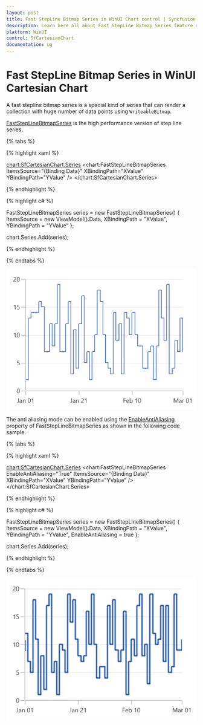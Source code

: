 ```yaml
---
layout: post
title: Fast StepLine Bitmap Series in WinUI Chart control | Syncfusion
description: Learn here all about Fast StepLine Bitmap Series feature of Syncfusion WinUI Chart(SfCartesianChart) control and more.
platform: WinUI
control: SfCartesianChart
documentation: ug
---
```


# Fast StepLine Bitmap Series in WinUI Cartesian Chart

A fast stepline bitmap series is a special kind of series that can render a collection with huge number of data points using `WriteableBitmap`. 

[FastStepLineBitmapSeries]() is the high performance version of step line series.

{% tabs %}

{% highlight xaml %}

<chart:SfCartesianChart.Series>
    <chart:FastStepLineBitmapSeries ItemsSource="{Binding Data}" XBindingPath="XValue" YBindingPath="YValue" />
</chart:SfCartesianChart.Series>

{% endhighlight %}

{% highlight c# %}

FastStepLineBitmapSeries series = new FastStepLineBitmapSeries()
{
    ItemsSource = new ViewModel().Data,
    XBindingPath = "XValue",
    YBindingPath = "YValue"
};

chart.Series.Add(series);

{% endhighlight %}

{% endtabs %}

![FastStepLineBitmap chart type in WinUI](FastChart_images/faststeplinebitmap_chart.png)

The anti aliasing mode can be enabled using the [EnableAntiAliasing]() property of FastStepLineBitmapSeries as shown in the following code sample.

{% tabs %}

{% highlight xaml %}

<chart:SfCartesianChart.Series>
    <chart:FastStepLineBitmapSeries EnableAntiAliasing="True" ItemsSource="{Binding Data}" XBindingPath="XValue" YBindingPath="YValue" />
</chart:SfCartesianChart.Series>

{% endhighlight %}

{% highlight c# %}

FastStepLineBitmapSeries series = new FastStepLineBitmapSeries()
{
    ItemsSource = new ViewModel().Data,
    XBindingPath = "XValue",
    YBindingPath = "YValue",
    EnableAntiAliasing = true
};

chart.Series.Add(series);

{% endhighlight %}

{% endtabs %}

![AntiAliasing support for FastStepLineBitmap chart type in WinUI](FastChart_images/faststeplinebitmap_chart_antialiasing.png)
